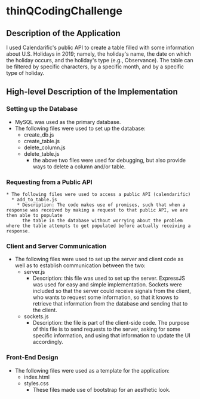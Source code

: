 # thinQCodingChallenge

## Description of the Application
I used Calendarific's public API to create a table filled with some information about U.S. Holidays in 2019; namely, the holiday's name, the date on which the holiday occurs, and the holiday's type (e.g., Observance). The table can be filtered by specific characters, by a specific month, and by a specific type of holiday.

## High-level Description of the Implementation
### Setting up the Database
  * MySQL was used as the primary database.
  * The following files were used to set up the database:
    * create_db.js
    * create_table.js
    * delete_column.js
    * delete_table.js
        * the above two files were used for debugging, but also provide ways to delete a column and/or table.
### Requesting from a Public API
    * The following files were used to access a public API (calendarific)
      * add_to_table.js
        * Description: The code makes use of promises, such that when a response was received by making a request to that public API, we are then able to populate
          the table in the database without worrying about the problem where the table attempts to get populated before actually receiving a response.
### Client and Server Communication
  * The following files were used to set up the server and client code as well as to establish communication between the two:
    * server.js
      * Description: this file was used to set up the server. ExpressJS was used for easy and simple implementation. Sockets were included so that the server could receive signals from the client, who wants to request some information, so that it knows to retrieve that information from the database and sending that to the client.
    * sockets.js
      * Description: the file is part of the client-side code. The purpose of this file is to send requests to the server, asking for some specific information, and using that information to update the UI accordingly.
### Front-End Design
  * The following files were used as a template for the application:
    * index.html
    * styles.css
      * These files made use of bootstrap for an aesthetic look.
